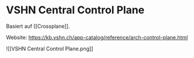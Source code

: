 # VSHN Central Control Plane

Basiert auf [[Crossplane]].

Website: <https://kb.vshn.ch/app-catalog/reference/arch-control-plane.html>

![[VSHN Central Control Plane.png]]
